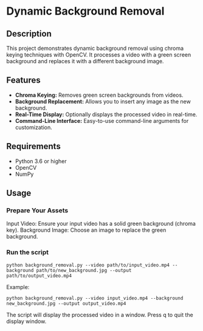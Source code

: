 # Dynamic Background Removal

## Description
This project demonstrates dynamic background removal using chroma keying techniques with OpenCV. It processes a video with a green screen background and replaces it with a different background image.

## Features
- **Chroma Keying:** Removes green screen backgrounds from videos.
- **Background Replacement:** Allows you to insert any image as the new background.
- **Real-Time Display:** Optionally displays the processed video in real-time.
- **Command-Line Interface:** Easy-to-use command-line arguments for customization.

## Requirements
- Python 3.6 or higher
- OpenCV
- NumPy

## Usage
### Prepare Your Assets
Input Video: Ensure your input video has a solid green background (chroma key).
Background Image: Choose an image to replace the green background.

### Run the script

```
python background_removal.py --video path/to/input_video.mp4 --background path/to/new_background.jpg --output path/to/output_video.mp4
```

Example:
```
python background_removal.py --video input_video.mp4 --background new_background.jpg --output output_video.mp4
```

The script will display the processed video in a window. Press q to quit the display window.


